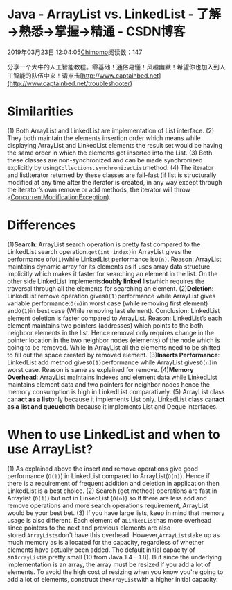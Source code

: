 
# Java - ArrayList vs. LinkedList - 了解→熟悉→掌握→精通 - CSDN博客


2019年03月23日 12:04:05[Chimomo](https://me.csdn.net/chimomo)阅读数：147


分享一个大牛的人工智能教程。零基础！通俗易懂！风趣幽默！希望你也加入到人工智能的队伍中来！请点击[http://www.captainbed.net](http://www.captainbed.net/troubleshooter)
# Similarities
(1) Both ArrayList and LinkedList are implementation of List interface.
(2) They both maintain the elements insertion order which means while displaying ArrayList and LinkedList elements the result set would be having the same order in which the elements got inserted into the List.
(3) Both these classes are non-synchronized and can be made synchronized explicitly by using`Collections.synchronizedList`method.
(4) The iterator and listIterator returned by these classes are fail-fast (if list is structurally modified at any time after the iterator is created, in any way except through the iterator’s own remove or add methods, the iterator will throw a[ConcurrentModificationException](http://docs.oracle.com/javase/6/docs/api/java/util/ConcurrentModificationException.html)).
# Differences
(1)**Search**: ArrayList search operation is pretty fast compared to the LinkedList search operation.`get(int index)`in ArrayList gives the performance of`O(1)`while LinkedList performance is`O(n)`.
Reason: ArrayList maintains dynamic array for its elements as it uses array data structure implicitly which makes it faster for searching an element in the list. On the other side LinkedList implements**doubly linked list**which requires the traversal through all the elements for searching an element.
(2)**Deletion**: LinkedList remove operation gives`O(1)`performance while ArrayList gives variable performance:`O(n)`in worst case (while removing first element) and`O(1)`in best case (While removing last element).
Conclusion: LinkedList element deletion is faster compared to ArrayList.
Reason: LinkedList’s each element maintains two pointers (addresses) which points to the both neighbor elements in the list. Hence removal only requires change in the pointer location in the two neighbor nodes (elements) of the node which is going to be removed. While In ArrayList all the elements need to be shifted to fill out the space created by removed element.
(3)**Inserts Performance**: LinkedList add method gives`O(1)`performance while ArrayList gives`O(n)`in worst case. Reason is same as explained for remove.
(4)**Memory Overhead**: ArrayList maintains indexes and element data while LinkedList maintains element data and two pointers for neighbor nodes hence the memory consumption is high in LinkedList comparatively.
(5) ArrayList class can**act as a list**only because it implements List only. LinkedList class can**act as a list and queue**both because it implements List and Deque interfaces.
# When to use LinkedList and when to use ArrayList?
(1) As explained above the insert and remove operations give good performance (`O(1)`) in LinkedList compared to ArrayList(`O(n)`). Hence if there is a requirement of frequent addition and deletion in application then LinkedList is a best choice.
(2) Search (get method) operations are fast in Arraylist (`O(1)`) but not in LinkedList (`O(n)`) so If there are less add and remove operations and more search operations requirement, ArrayList would be your best bet.
(3) If you have large lists, keep in mind that memory usage is also different. Each element of a`LinkedList`has more overhead since pointers to the next and previous elements are also stored.`ArrayLists`don't have this overhead. However,`ArrayLists`take up as much memory as is allocated for the capacity, regardless of whether elements have actually been added. The default initial capacity of an`ArrayList`is pretty small (10 from Java 1.4 - 1.8). But since the underlying implementation is an array, the array must be resized if you add a lot of elements. To avoid the high cost of resizing when you know you're going to add a lot of elements, construct the`ArrayList`with a higher initial capacity.

